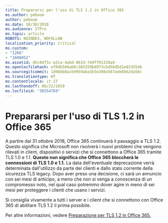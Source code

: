 ```yaml
---
title: Prepararsi per l'uso di TLS 1.2 in Office 365
ms.author: pebaum
author: pebaum
ms.date: 10/30/2018
ms.audience: ITPro
ms.topic: article
ROBOTS: NOINDEX, NOFOLLOW
localization_priority: Critical
ms.custom:
- "1266"
- "1600052"
ms.assetid: d5c84f5c-a3ca-4abd-8633-7e9ff01328a9
ms.openlocfilehash: ef04b5b6ab6c365359b6973cbd56d5d1e833554b
ms.sourcegitcommit: 1d98db8acb9959aba3b5e308a567ade6b62da56c
ms.translationtype: HT
ms.contentlocale: it-IT
ms.lasthandoff: 08/22/2019
ms.locfileid: "36554769"
---
```

# <a name="prepare-for-use-of-tls-12-in-office-365"></a>Prepararsi per l'uso di TLS 1.2 in Office 365

A partire dal 31 ottobre 2018, Office 365 continuerà il passaggio a TLS 1.2. Questo significa che Microsoft non risolverà i nuovi problemi che vengono rilevati in client, dispositivi o servizi che si connettono a Office 365 tramite TLS 1.0 e 1.1. **Questo non significa che Office 365 bloccherà le connessioni di TLS 1.0 e 1.1.** La data dell'eventuale deprecazione verrà determinata dall'utilizzo da parte dei clienti e dallo stato corrente della sicurezza TLS legacy. Dopo aver preso una decisione, ci sarà un annuncio con sei mesi di anticipo, a meno che non si venga a conoscenza di un compromesso noto, nel qual caso potremmo dover agire in meno di sei mesi per proteggere i clienti che usano i servizi.
  
Si consiglia vivamente a tutti i server e i client che si connettono con Office 365 di abilitare TLS 1.2 il prima possibile.
  
Per altre informazioni, vedere [Preparazione per TLS 1.2 in Office 365.](https://support.microsoft.com/help/4057306/preparing-for-tls-1-2-in-office-365)
  